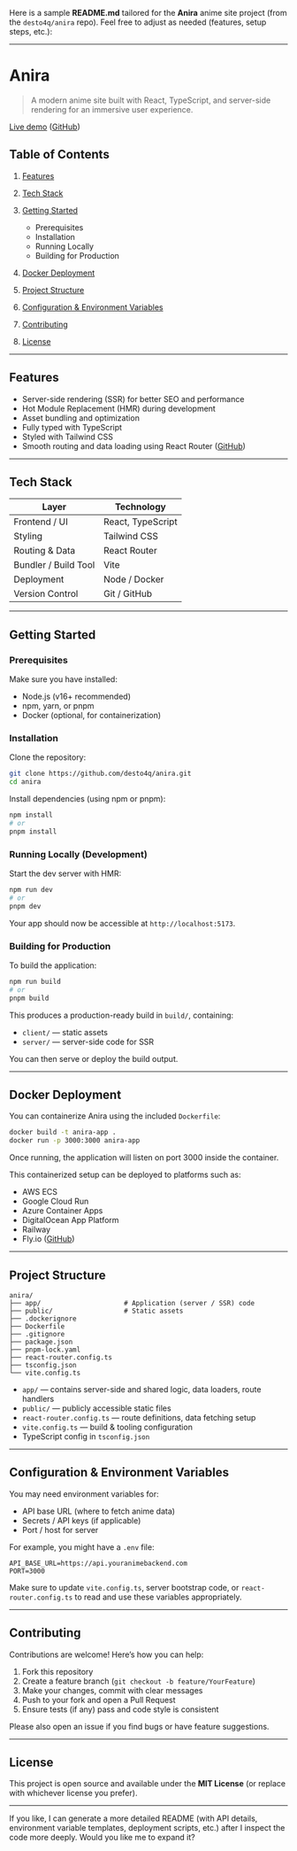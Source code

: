 Here is a sample **README.md** tailored for the **Anira** anime site project (from the `desto4q/anira` repo). Feel free to adjust as needed (features, setup steps, etc.):

---

# Anira

> A modern anime site built with React, TypeScript, and server-side rendering for an immersive user experience.

[Live demo](https://anira-five.vercel.app) ([GitHub][1])

## Table of Contents

1. [Features](#features)
2. [Tech Stack](#tech-stack)
3. [Getting Started](#getting-started)

   * Prerequisites
   * Installation
   * Running Locally
   * Building for Production
4. [Docker Deployment](#docker-deployment)
5. [Project Structure](#project-structure)
6. [Configuration & Environment Variables](#configuration--environment-variables)
7. [Contributing](#contributing)
8. [License](#license)

---

## Features

* Server-side rendering (SSR) for better SEO and performance
* Hot Module Replacement (HMR) during development
* Asset bundling and optimization
* Fully typed with TypeScript
* Styled with Tailwind CSS
* Smooth routing and data loading using React Router ([GitHub][1])

---

## Tech Stack

| Layer                | Technology        |
| -------------------- | ----------------- |
| Frontend / UI        | React, TypeScript |
| Styling              | Tailwind CSS      |
| Routing & Data       | React Router      |
| Bundler / Build Tool | Vite              |
| Deployment           | Node / Docker     |
| Version Control      | Git / GitHub      |

---

## Getting Started

### Prerequisites

Make sure you have installed:

* Node.js (v16+ recommended)
* npm, yarn, or pnpm
* Docker (optional, for containerization)

### Installation

Clone the repository:

```bash
git clone https://github.com/desto4q/anira.git
cd anira
```

Install dependencies (using npm or pnpm):

```bash
npm install
# or
pnpm install
```

### Running Locally (Development)

Start the dev server with HMR:

```bash
npm run dev
# or
pnpm dev
```

Your app should now be accessible at `http://localhost:5173`.

### Building for Production

To build the application:

```bash
npm run build
# or
pnpm build
```

This produces a production-ready build in `build/`, containing:

* `client/` — static assets
* `server/` — server-side code for SSR

You can then serve or deploy the build output.

---

## Docker Deployment

You can containerize Anira using the included `Dockerfile`:

```bash
docker build -t anira-app .
docker run -p 3000:3000 anira-app
```

Once running, the application will listen on port 3000 inside the container.

This containerized setup can be deployed to platforms such as:

* AWS ECS
* Google Cloud Run
* Azure Container Apps
* DigitalOcean App Platform
* Railway
* Fly.io ([GitHub][1])

---

## Project Structure

```
anira/
├── app/                     # Application (server / SSR) code
├── public/                  # Static assets
├── .dockerignore
├── Dockerfile
├── .gitignore
├── package.json
├── pnpm-lock.yaml
├── react-router.config.ts
├── tsconfig.json
└── vite.config.ts
```

* `app/` — contains server-side and shared logic, data loaders, route handlers
* `public/` — publicly accessible static files
* `react-router.config.ts` — route definitions, data fetching setup
* `vite.config.ts` — build & tooling configuration
* TypeScript config in `tsconfig.json`

---

## Configuration & Environment Variables

You may need environment variables for:

* API base URL (where to fetch anime data)
* Secrets / API keys (if applicable)
* Port / host for server

For example, you might have a `.env` file:

```env
API_BASE_URL=https://api.youranimebackend.com
PORT=3000
```

Make sure to update `vite.config.ts`, server bootstrap code, or `react-router.config.ts` to read and use these variables appropriately.

---

## Contributing

Contributions are welcome! Here’s how you can help:

1. Fork this repository
2. Create a feature branch (`git checkout -b feature/YourFeature`)
3. Make your changes, commit with clear messages
4. Push to your fork and open a Pull Request
5. Ensure tests (if any) pass and code style is consistent

Please also open an issue if you find bugs or have feature suggestions.

---

## License

This project is open source and available under the **MIT License** (or replace with whichever license you prefer).

---

If you like, I can generate a more detailed README (with API details, environment variable templates, deployment scripts, etc.) after I inspect the code more deeply. Would you like me to expand it?

[1]: https://github.com/desto4q/anira "GitHub - desto4q/anira"
